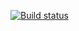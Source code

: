 [![Build status](https://ci.appveyor.com/api/projects/status/7y4arq5gyt9i4mdu?svg=true)](https://ci.appveyor.com/project/Solomakhin-Anton/deliverycard)
